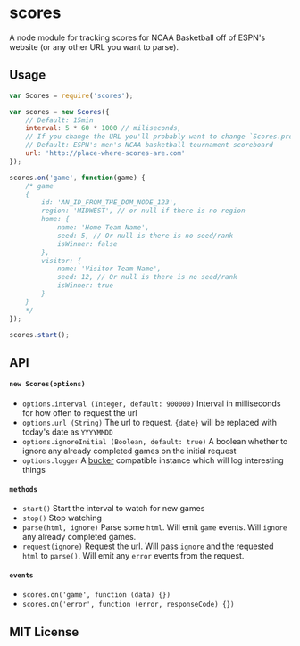 scores
==============

A node module for tracking scores for NCAA Basketball off of ESPN's website (or any other URL you want to parse).

## Usage
```js
var Scores = require('scores');

var scores = new Scores({
    // Default: 15min
    interval: 5 * 60 * 1000 // miliseconds,
    // If you change the URL you'll probably want to change `Scores.prototype.parse`
    // Default: ESPN's men's NCAA basketball tournament scoreboard
    url: 'http://place-where-scores-are.com'
});

scores.on('game', function(game) {
    /* game
    {
        id: 'AN_ID_FROM_THE_DOM_NODE_123',
        region: 'MIDWEST', // or null if there is no region
        home: {
            name: 'Home Team Name',
            seed: 5, // Or null is there is no seed/rank
            isWinner: false
        },
        visitor: {
            name: 'Visitor Team Name',
            seed: 12, // Or null is there is no seed/rank
            isWinner: true
        }
    }
    */
});

scores.start();
```

## API

#### `new Scores(options)`

- `options.interval (Integer, default: 900000)` Interval in milliseconds for how often to request the url
- `options.url (String)` The url to request. `{date}` will be replaced with today's date as `YYYYMMDD`
- `options.ignoreInitial (Boolean, default: true)` A boolean whether to ignore any already completed games on the initial request
- `options.logger` A [bucker](http://github.com/nlf/bucker) compatible instance which will log interesting things

#### `methods`

- `start()` Start the interval to watch for new games
- `stop()` Stop watching
- `parse(html, ignore)` Parse some `html`. Will emit `game` events. Will `ignore` any already completed games.
- `request(ignore)` Request the url. Will pass `ignore` and the requested `html` to `parse()`. Will emit any `error` events from the request.

#### `events`

- `scores.on('game', function (data) {})`
- `scores.on('error', function (error, responseCode) {})`

## MIT License